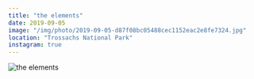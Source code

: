 ```yaml
---
title: "the elements"
date: 2019-09-05
image: "/img/photo/2019-09-05-d87f08bc05488cec1152eac2e8fe7324.jpg"
location: "Trossachs National Park"
instagram: true
---
```


![the elements](/img/photo/2019-09-05-d87f08bc05488cec1152eac2e8fe7324.jpg)
